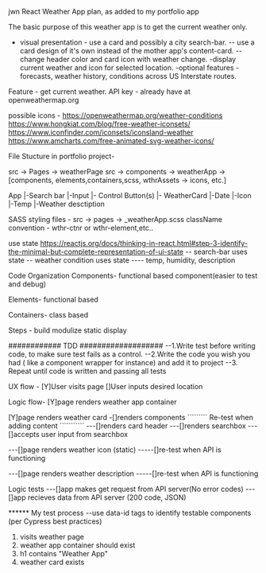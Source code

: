 jwn React Weather App plan, as added to my portfolio app

The basic purpose of this weather app is to get the current weather only. 
- visual presentation - use a card and possibly a city search-bar.
-- use a card design of it's own instead of the mother app's content-card.
-- change header color and card icon with weather change.
-display current weather and icon for selected location.
-optional features - forecasts, weather history, conditions across US Interstate routes.


Feature - get current weather.
API key - already have at openweathermap.org

possible icons - 
https://openweathermap.org/weather-conditions
https://www.hongkiat.com/blog/free-weather-iconsets/
https://www.iconfinder.com/iconsets/iconsland-weather
https://www.amcharts.com/free-animated-svg-weather-icons/


File Stucture in portfolio project-

src -> Pages -> weatherPage
src -> components -> weatherApp -> [components, elements,containers,scss, wthrAssets -> icons, etc.] 

App
|-Search bar
    |-Input
    |- Control Button(s)
|- WeatherCard
    |-Date
    |-Icon
    |-Temp
    |-Weather desctiption

SASS styling files -
src -> pages -> _weatherApp.scss
className convention - wthr-ctnr or wthr-element,etc..

use state https://reactjs.org/docs/thinking-in-react.html#step-3-identify-the-minimal-but-complete-representation-of-ui-state
-- search-bar uses state
-- weather condition uses state
---- temp, humidity, description

Code Organization
Components-
functional based component(easier to test and debug)

Elements-
functional based

Containers-
class based

Steps - 
build modulize static display

############  TDD  ###################
--1.Write test before writing code, to make sure test fails as a control.
--2.Write the code you wish you had ( like a component wrapper for instance) and add it to project
--3. Repeat until code is written and passing all tests

UX flow -
[Y]User visits page
[]User inputs desired location

Logic flow-
[Y]page renders weather app container

[Y]page renders weather card
-[]renders components
````````` Re-test when adding content ```````````
---[]renders card header
---[]renders searchbox
---[]accepts user input from searchbox

---[]page renders weather icon (static)
-----[]re-test when API is functioning

---[]page renders weather description
-----[]re-test when API is functioning

Logic tests
---[]app makes get request from API server(No error codes)
---[]app recieves data from API server (200 code, JSON)





****** My test process
--use data-id tags to identify testable components (per Cypress best practices)

1. visits weather page
2. weather app container should exist
3. h1 contains "Weather App"
4. weather card exists

